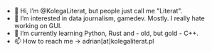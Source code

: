 - 👋 Hi, I’m @KolegaLiterat, but people just call me "Literat".
- 👀 I’m interested in data journalism, gamedev. Mostly. I really hate working on GUI.
- 🌱 I’m currently learning Python, Rust and - old, but gold - C++.
- 📫 How to reach me -> adrian[at]kolegaliterat.pl

<!---
KolegaLiterat/KolegaLiterat is a ✨ special ✨ repository because its `README.md` (this file) appears on your GitHub profile.
You can click the Preview link to take a look at your changes.
--->

